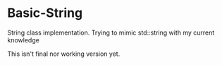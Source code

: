 # Basic-String
String class implementation. Trying to mimic std::string with my current knowledge

This isn't final nor working version yet. 